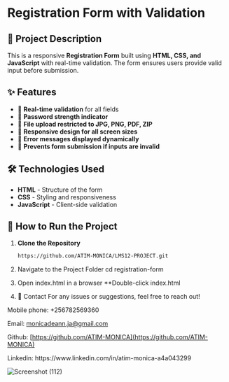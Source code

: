 # Registration Form with Validation

## 📌 Project Description
This is a responsive **Registration Form** built using **HTML, CSS, and JavaScript** with real-time validation. The form ensures users provide valid input before submission.  

## ✨ Features
- 🔹 **Real-time validation** for all fields  
- 🔹 **Password strength indicator**  
- 🔹 **File upload restricted to JPG, PNG, PDF, ZIP**  
- 🔹 **Responsive design for all screen sizes**  
- 🔹 **Error messages displayed dynamically**  
- 🔹 **Prevents form submission if inputs are invalid**  

## 🛠️ Technologies Used
- **HTML** - Structure of the form  
- **CSS** - Styling and responsiveness  
- **JavaScript** - Client-side validation  

## 🚀 How to Run the Project
1. **Clone the Repository**
   ```sh
   https://github.com/ATIM-MONICA/LMS12-PROJECT.git

2. Navigate to the Project Folder
   cd registration-form

3. Open index.html in a browser
**Double-click index.html

4. 📩 Contact
For any issues or suggestions, feel free to reach out!

Mobile phone: +256782569360

Email: [monicadeann.ja@gmail.com](mailto\:monicadeann.ja@gmail.com)

Github: [https://github.com/ATIM-MONICA](https://github.com/ATIM-MONICA)

Linkedin: https\://www\.linkedin.com/in/atim-monica-a4a043299


![Screenshot (112)](https://github.com/user-attachments/assets/f386babd-c504-4b31-ba25-b074521a95c9)





